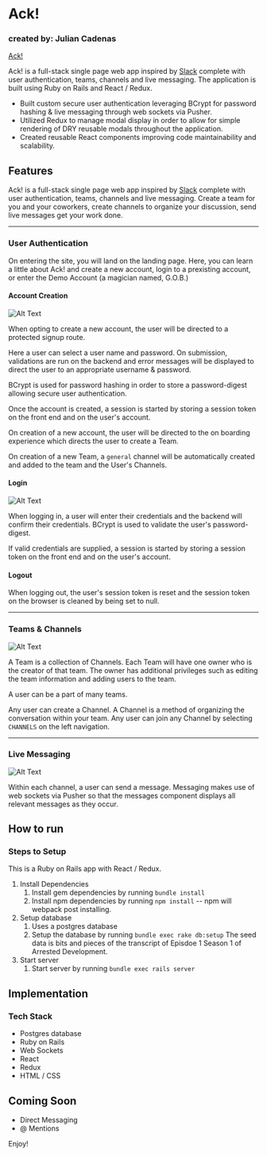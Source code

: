 # Ack!
### created by: Julian Cadenas

[Ack!][live]

Ack! is a full-stack single page web app inspired by [Slack][slack] complete with user authentication, teams, channels and live messaging.  The application is built using Ruby on Rails and React / Redux.
* Built custom secure user authentication leveraging BCrypt for password hashing & live messaging through web sockets via Pusher.
* Utilized Redux to manage modal display in order to allow for simple rendering of DRY reusable modals throughout the application.
* Created reusable React components improving code maintainability and scalability.


[live]: http://www.ack-app.com/#/
[slack]: https://www.slack.com


## Features

Ack! is a full-stack single page web app inspired by [Slack][slack] complete with user authentication, teams, channels and live messaging.  Create a team for you and your coworkers, create channels to organize your discussion, send live messages get your work done.

---
### User Authentication

On entering the site, you will land on the landing page.  Here, you can learn a little about Ack! and create a new account, login to a prexisting account, or enter the Demo Account (a magician named, G.O.B.)

#### Account Creation

![Alt Text](https://media.giphy.com/media/3o7aD60sCx93TkzO6Y/giphy.gif)

When opting to create a new account, the user will be directed to a protected signup route.

Here a user can select a user name and password. On submission, validations are run on the backend and error messages will be displayed to direct the user to an appropriate username & password.

BCrypt is used for password hashing in order to store a password-digest allowing secure user authentication.

Once the account is created, a session is started by storing a session token on the front end and on the user's account.

On creation of a new account, the user will be directed to the on boarding experience which directs the user to create a Team.

On creation of a new Team, a `general` channel will be automatically created and added to the team and the User's Channels.


#### Login

![Alt Text](https://media.giphy.com/media/26n7aCsZ2aH6JzZhS/giphy.gif)

When logging in, a user will enter their credentials and the backend will confirm their credentials. BCrypt is used to validate the user's password-digest.

If valid credentials are supplied, a session is started by storing a session token on the front end and on the user's account.

#### Logout

When logging out, the user's session token is reset and the session token on the browser is cleaned by being set to null.

---
### Teams & Channels

![Alt Text](https://media.giphy.com/media/l378eMan4xnFFjsqI/giphy.gif)

A Team is a collection of Channels.  Each Team will have one owner who is the creator of that team.  The owner has additional privileges such as editing the team information and adding users to the team.

A user can be a part of many teams.

Any user can create a Channel.  A Channel is a method of organizing the conversation within your team. Any user can join any Channel by selecting `CHANNELS` on the left navigation.

---
### Live Messaging

![Alt Text](https://media.giphy.com/media/3ohhwF1Cpr3zyIibYs/giphy.gif)

Within each channel, a user can send a message.  Messaging makes use of web sockets via Pusher so that the messages component displays all relevant messages as they occur.

## How to run

### Steps to Setup

This is a Ruby on Rails app with React / Redux.

1. Install Dependencies
    1. Install gem dependencies by running `bundle install`
    2. Install npm dependencies by running `npm install` -- npm will webpack post installing.
2. Setup database
    1.  Uses a postgres database
    2.  Setup the database by running `bundle exec rake db:setup`
        The seed data is bits and pieces of the transcript of Episdoe 1 Season 1 of Arrested Development.
3. Start server
    1. Start server by running `bundle exec rails server`

## Implementation
### Tech Stack
* Postgres database
* Ruby on Rails
* Web Sockets
* React
* Redux
* HTML / CSS

## Coming Soon

* Direct Messaging
* @ Mentions


Enjoy!

